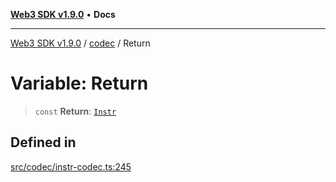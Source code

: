 [**Web3 SDK v1.9.0**](../../../README.md) • **Docs**

***

[Web3 SDK v1.9.0](../../../globals.md) / [codec](../README.md) / Return

# Variable: Return

> `const` **Return**: [`Instr`](../type-aliases/Instr.md)

## Defined in

[src/codec/instr-codec.ts:245](https://github.com/Mystic-Nayy/alephium-web3/blob/c1afd789a197ce5fe21f08c2965942090157c33d/packages/web3/src/codec/instr-codec.ts#L245)
